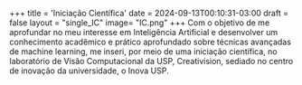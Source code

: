 +++
title = 'Iniciação Científica'
date = 2024-09-13T00:10:31-03:00
draft = false
layout = "single_IC"
image= "IC.png" 
+++
Com o objetivo de me aprofundar no meu interesse em Inteligência Artificial e desenvolver um conhecimento acadêmico e prático aprofundado sobre técnicas avançadas de machine learning, me inseri, por meio de uma iniciação científica, no laboratório de Visão Computacional da USP, Creativision, sediado no centro de inovação da universidade, o Inova USP.